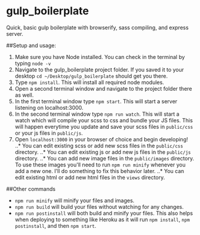 # gulp_boilerplate
Quick, basic gulp boilerplate with browserify, sass compiling, and express server.

##Setup and usage:
1. Make sure you have Node installed.  You can check in the terminal by typing `node -v`
2. Navigate to the gulp_boilerplate project folder.  If you saved it to your desktop `cd ~/Desktop/gulp_boilerplate` should get you there.
3. Type `npm install`.  This will install all required node modules.
4. Open a second terminal window and navigate to the project folder there as well.
5. In the first terminal window type `npm start`.  This will start a server listening on localhost:3000.
6. In the second terminal window type `npm run watch`.  This will start a watch which will compile your scss to css and bundle your JS files.  This will happen everytime you update and save your scss files in `public/css` or your js files in `public/js`.
7. Open `localhost:3000` in your browser of choice and begin developing!
..* You can edit existing scss or add new scss files in the `public/css` directory.
..* You can edit existing js or add new js files in the `public/js` directory.
..* You can add new image files in the `public/images` directory.  To use these images you'll need to run `npm run minify` whenever you add a new one.  I'll do something to fix this behavior later.
..* You can edit existing html or add new html files in the `views` directory.

##Other commands
* `npm run minify` will minify your files and images.
* `npm run build` will build your files without watching for any changes.
* `npm run postinstall` will both build and minify your files.  This also helps when deploying to something like Heroku as it will run `npm install`, `npm postinstall`, and then `npm start`.
